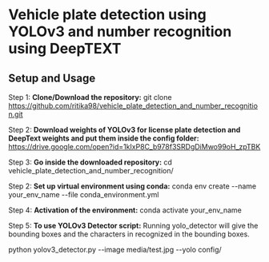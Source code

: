 # Vehicle plate detection using YOLOv3 and number recognition using DeepTEXT


## Setup and Usage

Step 1:
__Clone/Download the repository:__
git clone https://github.com/ritika98/vehicle_plate_detection_and_number_recognition.git

Step 2:
__Download weights of YOLOv3 for license plate detection and DeepText weights and put them inside the config folder:__
https://drive.google.com/open?id=1kIxP8C_b978f3SRDgDiMwo99oH_zpTBK

Step 3:
__Go inside the downloaded repository:__
		cd vehicle_plate_detection_and_number_recognition/

Step 2: 
__Set up virtual environment using conda:__
		conda env create --name your_env_name --file conda_environment.yml
         
Step 4: 
__Activation of the environment:__
		conda activate your_env_name
           
Step 5: 
__To use YOLOv3 Detector script:__
Running yolo_detector will give the bounding boxes and the characters in recognized in the bounding boxes.

python yolov3_detector.py --image media/test.jpg --yolo config/


